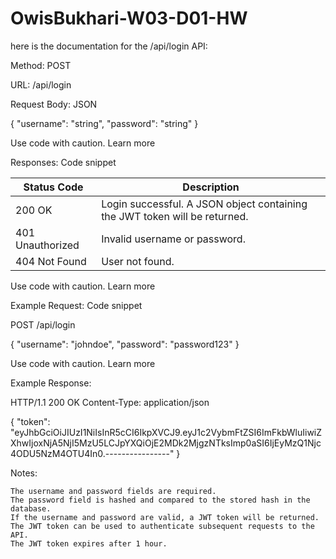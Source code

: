 # OwisBukhari-W03-D01-HW

here is the documentation for the /api/login API:

Method: POST

URL: /api/login

Request Body:
JSON

{
  "username": "string",
  "password": "string"
}

Use code with caution. Learn more

Responses:
Code snippet

Status Code | Description
---------- | --------
200 OK | Login successful. A JSON object containing the JWT token will be returned.
401 Unauthorized | Invalid username or password.
404 Not Found | User not found.

Use code with caution. Learn more

Example Request:
Code snippet

POST /api/login

{
  "username": "johndoe",
  "password": "password123"
}

Use code with caution. Learn more

Example Response:

HTTP/1.1 200 OK
Content-Type: application/json

{
"token": "eyJhbGciOiJIUzI1NiIsInR5cCI6IkpXVCJ9.eyJ1c2VybmFtZSI6ImFkbWluIiwiZXhwIjoxNjA5NjI5MzU5LCJpYXQiOjE2MDk2MjgzNTksImp0aSI6IjEyMzQ1Njc4ODU5NzM4OTU4In0.----------------"
}

Notes:

    The username and password fields are required.
    The password field is hashed and compared to the stored hash in the database.
    If the username and password are valid, a JWT token will be returned.
    The JWT token can be used to authenticate subsequent requests to the API.
    The JWT token expires after 1 hour.
